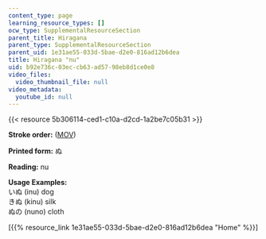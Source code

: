 ```yaml
---
content_type: page
learning_resource_types: []
ocw_type: SupplementalResourceSection
parent_title: Hiragana
parent_type: SupplementalResourceSection
parent_uid: 1e31ae55-033d-5bae-d2e0-816ad12b6dea
title: Hiragana "nu"
uid: b92e736c-03ec-cb63-ad57-98eb8d1ce0e8
video_files:
  video_thumbnail_file: null
video_metadata:
  youtube_id: null
---
```


{{< resource 5b306114-ced1-c10a-d2cd-1a2be7c05b31 >}}

**Stroke order:** ([MOV](http://www.archive.org/download/MITRES21F.01S10_HIRAGANA_CHARACTERS/0444.mov))

**Printed form:** ぬ

**Reading:** nu

**Usage Examples:**  
いぬ (inu) dog  
きぬ (kinu) silk  
ぬの (nuno) cloth

  
\[{{% resource_link 1e31ae55-033d-5bae-d2e0-816ad12b6dea "Home" %}}\]